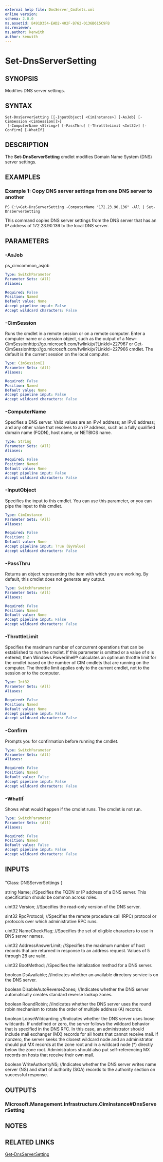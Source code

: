 ```yaml
---
external help file: DnsServer_Cmdlets.xml
online version: 
schema: 2.0.0
ms.assetid: B491D354-EAD2-402F-B762-0136B615C9FB
ms.reviewer:
ms.author: kenwith
author: kenwith
---
```


# Set-DnsServerSetting

## SYNOPSIS
Modifies DNS server settings.

## SYNTAX

```
Set-DnsServerSetting [[-InputObject] <CimInstance>] [-AsJob] [-CimSession <CimSession[]>]
 [-ComputerName <String>] [-PassThru] [-ThrottleLimit <Int32>] [-Confirm] [-WhatIf]
```

## DESCRIPTION
The **Set-DnsServerSetting** cmdlet modifies Domain Name System (DNS) server settings.

## EXAMPLES

### Example 1: Copy DNS server settings from one DNS server to another
```
PS C:\>Get-DnsServerSetting -ComputerName "172.23.90.136" -All | Set-DnsServerSetting
```

This command copies DNS server settings from the DNS server that has an IP address of 172.23.90.136 to the local DNS server.

## PARAMETERS

### -AsJob
ps_cimcommon_asjob

```yaml
Type: SwitchParameter
Parameter Sets: (All)
Aliases: 

Required: False
Position: Named
Default value: None
Accept pipeline input: False
Accept wildcard characters: False
```

### -CimSession
Runs the cmdlet in a remote session or on a remote computer.
Enter a computer name or a session object, such as the output of a New-CimSessionhttp://go.microsoft.com/fwlink/p/?LinkId=227967 or Get-CimSessionhttp://go.microsoft.com/fwlink/p/?LinkId=227966 cmdlet.
The default is the current session on the local computer.

```yaml
Type: CimSession[]
Parameter Sets: (All)
Aliases: 

Required: False
Position: Named
Default value: None
Accept pipeline input: False
Accept wildcard characters: False
```

### -ComputerName
Specifies a DNS server.
Valid values are an IPv4 address; an IPv6 address; and any other value that resolves to an IP address, such as a fully qualified domain name (FQDN), host name, or NETBIOS name.

```yaml
Type: String
Parameter Sets: (All)
Aliases: 

Required: False
Position: Named
Default value: None
Accept pipeline input: False
Accept wildcard characters: False
```

### -InputObject
Specifies the input to this cmdlet.
You can use this parameter, or you can pipe the input to this cmdlet.

```yaml
Type: CimInstance
Parameter Sets: (All)
Aliases: 

Required: False
Position: 2
Default value: None
Accept pipeline input: True (ByValue)
Accept wildcard characters: False
```

### -PassThru
Returns an object representing the item with which you are working.
By default, this cmdlet does not generate any output.

```yaml
Type: SwitchParameter
Parameter Sets: (All)
Aliases: 

Required: False
Position: Named
Default value: None
Accept pipeline input: False
Accept wildcard characters: False
```

### -ThrottleLimit
Specifies the maximum number of concurrent operations that can be established to run the cmdlet.
If this parameter is omitted or a value of `0` is entered, then Windows PowerShell® calculates an optimum throttle limit for the cmdlet based on the number of CIM cmdlets that are running on the computer.
The throttle limit applies only to the current cmdlet, not to the session or to the computer.

```yaml
Type: Int32
Parameter Sets: (All)
Aliases: 

Required: False
Position: Named
Default value: None
Accept pipeline input: False
Accept wildcard characters: False
```

### -Confirm
Prompts you for confirmation before running the cmdlet.

```yaml
Type: SwitchParameter
Parameter Sets: (All)
Aliases: 

Required: False
Position: Named
Default value: False
Accept pipeline input: False
Accept wildcard characters: False
```

### -WhatIf
Shows what would happen if the cmdlet runs.
The cmdlet is not run.

```yaml
Type: SwitchParameter
Parameter Sets: (All)
Aliases: 

Required: False
Position: Named
Default value: False
Accept pipeline input: False
Accept wildcard characters: False
```

## INPUTS

### 
"Class: DNSServerSettings {

string  Name; //Specifies the FQDN or IP address of a DNS server.
This specification should be common across roles.

uint32  Version;  //Specifies the read-only version of the DNS server.

sint32  RpcProtocol; //Specifies the remote procedure call (RPC) protocol or protocols over which administrative RPC runs.

uint32 NameCheckFlag; //Specifies the set of eligible characters to use in DNS server names.

uint32  AddressAnswerLimit; //Specifies the maximum number of host records that are returned in response to an address request.
Values of 5 through 28 are valid.

uint32  BootMethod; //Specifies the initialization method for a DNS server. 

boolean DsAvailable; //Indicates whether an available directory service is on the DNS server.

boolean DisableAutoReverseZones; //Indicates whether the DNS server automatically creates standard reverse lookup zones.

boolean RoundRobin; //Indicates whether the DNS server uses the round robin mechanism to rotate the order of multiple address (A) records.

boolean LooseWildcarding ;//Indicates whether the DNS server uses loose wildcards.
If undefined or zero, the server follows the wildcard behavior that is specified in the DNS RFC.
In this case, an administrator should include mail exchanger (MX) records for all hosts that cannot receive mail.
If nonzero, the server seeks the closest wildcard node and an administrator should put MX records at the zone root and in a wildcard node (*) directly below the zone root.
Administrators should also put self-referencing MX records on hosts that receive their own mail.

boolean WriteAuthorityNS; //Indicates whether the DNS server writes name server (NS) and start of authority (SOA) records to the authority section on successful response.

## OUTPUTS

### Microsoft.Management.Infrastructure.CimInstance#DnsServerSetting

## NOTES

## RELATED LINKS

[Get-DnsServerSetting](./Get-DnsServerSetting.md)

